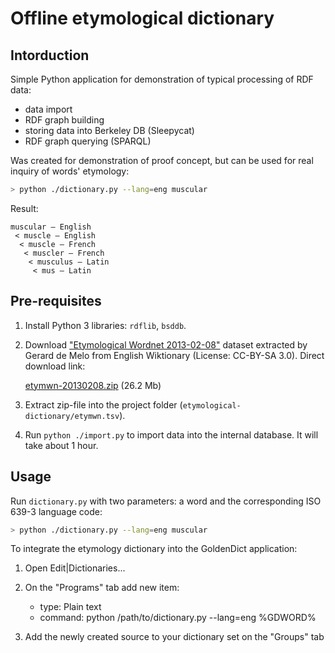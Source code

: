 # Offline etymological dictionary

## Intorduction

Simple Python application for demonstration of typical processing of RDF data:

* data import
* RDF graph building
* storing data into Berkeley DB (Sleepycat)
* RDF graph querying (SPARQL)

Was created for demonstration of proof concept, but can be used for real inquiry of words' etymology:

```sh
> python ./dictionary.py --lang=eng muscular
```

Result:

```
muscular — English
 < muscle — English
  < muscle — French
   < muscler — French
    < musculus — Latin
     < mus — Latin
```

## Pre-requisites

1. Install Python 3 libraries: `rdflib`, `bsddb`.
1. Download ["Etymological Wordnet 2013-02-08"](http://icsi.berkeley.edu/~demelo/etymwn/) dataset extracted by Gerard de Melo from English Wiktionary (License: CC-BY-SA 3.0). Direct download link:

    [etymwn-20130208.zip](https://cs.rutgers.edu/~gd343/downloads/etymwn-20130208.zip) (26.2 Mb)

1. Extract zip-file into the project folder (`etymological-dictionary/etymwn.tsv`).
1. Run `python ./import.py` to import data into the internal database. It will take about 1 hour.

## Usage

Run `dictionary.py` with two parameters: a word and the corresponding ISO 639-3 language code:

```sh
> python ./dictionary.py --lang=eng muscular
```

To integrate the etymology dictionary into the GoldenDict application:

1. Open Edit|Dictionaries...
1. On the "Programs" tab add new item:

    * type: Plain text
    * command: python /path/to/dictionary.py --lang=eng %GDWORD%
    
1. Add the newly created source to your dictionary set on the "Groups" tab
